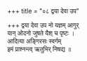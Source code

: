 +++
title = "०८ द्वया देवा उप"

+++
द्वया देवा उप नो यज्ञम् आगुर्  
यान् ओदनो जुषते यैश् च पृष्टः ।  
आदित्या अङ्गिरसः स्वर्गम्  
इमं प्राश्नन्त्व् ऋतुभिर् निषद्य ॥